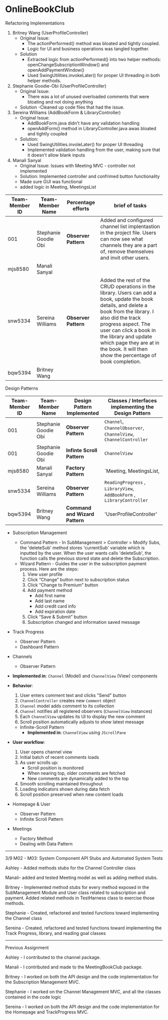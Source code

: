 # OnlineBookClub
Refactoring Implementations
1. Britney Wang (UserProfileController)
   - Original Issue:
     - The actionPerformed() method was bloated and tightly coupled.
     - Logic for UI and business operations was tangled together.
   - Solution
     - Extracted logic from actionPerformed() into two helper methods: openChangeSubscriptionWindow() and openAddPaymentWindow()
     - Used SwingUtilities.invokeLater() for proper UI threading
        in both helper methods.
2. Stephanie Goodie-Obi (UserProfileController)
   - Original Issue:
     - There was a lot of unused overloaded comments that were bloating and not doing anything
   - Solution
     -Cleaned up code files that had the issue.
3. Sereina Williams (AddBookForm & LibraryController)
    - Original Issue:
        - AddBookForm.java didn't have any validation handling
        - openAddForm() method in LibraryController.java awas bloated and tightly coupled
    - Solution:
        - Used SwingUtilities.involeLater() for proper UI threading
        - Implemented validation handling from the user, making sure that it doesn't allow blank inputs
4. Manali Sanyal
   - Original Issue: Issues with Meeting MVC - controller not implemented 
   - Solution: Implemented controller and confrimed button functionality 
   - Made sure GUI was functional 
   - added logic in Meeting, MeetingsList 



| Team-Member ID | Team-Member Name     | Percentage efforts           | brief of tasks                                                                                                                                                                                                                                                                                                              |
|----------------|----------------------|------------------------------|-----------------------------------------------------------------------------------------------------------------------------------------------------------------------------------------------------------------------------------------------------------------------------------------------------------------------------|
| 001            | Stephanie Goodie Obi | **Observer Pattern**         | Added and configured channel list implentastion in the project file. Users can now see what channels they are a part of, remove themselves and invit other users.                                                                                                                                                           |
| mjs8580        | Manali Sanyal        |                              |                                                                                                                                                                                                                                                                                                                             |
| snw5334        | Sereina Williams     | **Observer Pattern**         | Added the rest of the CRUD operations in the library. Users can add a book, update the book details, and delete a book from the library. I also did the track progress aspect. The user can click a book in the library and update which page they are at in the book. It will then show the percentage of book completion. |  
| bqw5394        | Britney Wang         |                              |                                                                                                                                                                                                                                                                                                                             |   


Design Patterns

| Team-Member ID | Team-Member Name     | Design Pattern Implemented     | Classes / Interfaces implementing the Design Pattern                   |
|----------------|----------------------|--------------------------------|------------------------------------------------------------------------|
| 001            | Stephanie Goodie Obi | **Observer Pattern**           | `Channel`, `ChannelObserver`, `ChannelView`, `ChannelController`       |
| 001            | Stephanie Goodie Obi | **Infinte Scroll Pattern**     | `ChannelView`                                                          |
| mjs8580        | Manali Sanyal        | **Factory Pattern**            | `Meeting, MeetingsList,                                                |
| snw5334        | Sereina Williams     | **Observer Pattern**           | `ReadingProgress` , `LibraryView`, `AddBookForm` , `LibraryController` |   
| bqw5394        | Britney Wang         | **Command and Wizard Pattern** | 'UserProfileController'                                                 |   

- Subscription Management
  - Command Pattern - In SubManagement > Controller > Modify Subs, the 'deleteSub' method stores 'currentSub' variable which is inputted by the user. When the user wants calls 'deleteSub', the function calls the previous stored state and delete the Subscription.
  - Wizard Pattern - Guides the user in the subscription payment process. Here are the steps:
    1. View user profile
    2. Click “Change” button next to subscription status
    3. Click “Change to Premium” button
    4. Add payment method
       - Add first name
       - Add last name
       - Add credit card info
       - Add expiration date
    5. Click “Save & Submit” button
    6. Subscription changed and information saved message


- Track Progress
  - Observer Pattern
  - Dashboard Pattern
- Channels
  - Observer Pattern
- **Implemented in**: `Channel` (Model) and `ChannelView` (View) components  
- **Behavior**:  
  1. User enters comment text and clicks "Send" button  
  2. `ChannelController` creates new `Comment` object  
  3. `Channel` model adds comment to its collection  
  4. `Channel` notifies all registered observers (`ChannelView` instances)  
  5. Each `ChannelView` updates its UI to display the new comment  
  6. Scroll position automatically adjusts to show latest message  

  - Infinite-Scroll Pattern
    - **Implemented in**: `ChannelView` using `JScrollPane`  
- **User workflow**:  
  1. User opens channel view  
  2. Initial batch of recent comments loads  
  3. As user scrolls up:  
     - Scroll position is monitored  
     - When nearing top, older comments are fetched  
     - New comments are dynamically added to the top  
  4. Smooth scrolling maintained throughout  
  5. Loading indicators shown during data fetch  
  6. Scroll position preserved when new content loads 
- Homepage & User
  - Observer Pattern
  - Infinite Scroll Pattern
- Meetings
  - Factory Method
  - Dealing with Data Pattern

---
3/9 M02 - M03: System Component API Stubs and Automated System Tests

Ashley - Added methods stubs for the Channel Controller class

Manali- added and tested Meeting model as well as adding method stubs. 

Britney - Implemented method stubs for every method exposed in the SubManagement 
Module and User class related to subscription and payment. Added related methods
in TestHarness class to exercise those methods.

Stephanie - Created, refactored and tested functions toward implementing the Channel class

Sereina - Created, refactored and tested functions toward implementing the Track Progress, library, and reading goal classes

---
Previous Assignment

Ashley - I contributed to the channel package.

Manali - I contributed and made to the MeetingBookClub package.

Britney - I worked on both the API design and the code implementation for the Subscription Management MVC.

Stephanie - I worked on the Channel Management MVC, and all the classes contained in the code logic

Sereina - I worked on both the API design and the code implementation for the Homepage and TrackProgress MVC.

